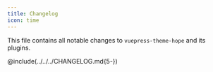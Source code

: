```yaml
---
title: Changelog
icon: time
---
```


This file contains all notable changes to `vuepress-theme-hope` and its plugins.

<!-- more -->

@include(../../../CHANGELOG.md{5-})
